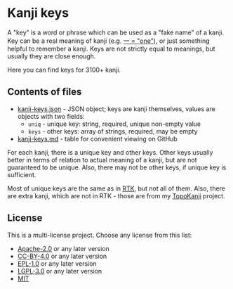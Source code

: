 # Kanji keys

A "key" is a word or phrase which can be used as a "fake name" of a kanji. Key can be a real meaning of kanji (e.g. [一 = "one"](http://jisho.org/search/%E4%B8%80%20%23kanji)), or just something helpful to remember a kanji. Keys are not strictly equal to meanings, but usually they are close enough.

Here you can find keys for 3100+ kanji.

## Contents of files

- [kanji-keys.json](kanji-keys.json) - JSON object; keys are kanji themselves, values are objects with two fields:
  - `uniq` - unique key: string, required, unique non-empty value
  - `keys` - other keys: array of strings, required, may be empty
- [kanji-keys.md](kanji-keys.md) - table for convenient viewing on GitHub

For each kanji, there is a unique key and other keys. Other keys usually better in terms of relation to actual meaning of a kanji, but are not guaranteed to be unique. Also, there may not be other keys, if unique key is sufficient.

Most of unique keys are the same as in [RTK][], but not all of them. Also, there are extra kanji, which are not in RTK - those are from my [TopoKanji][] project.

[rtk]: https://en.wikipedia.org/wiki/Remembering_the_Kanji_and_Remembering_the_Hanzi
[topokanji]: https://github.com/scriptin/topokanji

## License

This is a multi-license project. Choose any license from this list:

- [Apache-2.0](http://www.apache.org/licenses/LICENSE-2.0) or any later version
- [CC-BY-4.0](http://creativecommons.org/licenses/by/4.0/) or any later version
- [EPL-1.0](https://www.eclipse.org/legal/epl-v10.html) or any later version
- [LGPL-3.0](http://www.gnu.org/licenses/lgpl-3.0.html) or any later version
- [MIT](http://opensource.org/licenses/MIT)
